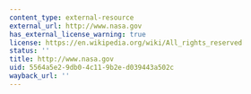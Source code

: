 ```yaml
---
content_type: external-resource
external_url: http://www.nasa.gov
has_external_license_warning: true
license: https://en.wikipedia.org/wiki/All_rights_reserved
status: ''
title: http://www.nasa.gov
uid: 5564a5e2-9db0-4c11-9b2e-d039443a502c
wayback_url: ''
---
```

